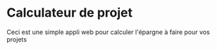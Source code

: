 # Calculateur de projet
Ceci est une simple appli web pour calculer l'épargne à faire pour vos projets
